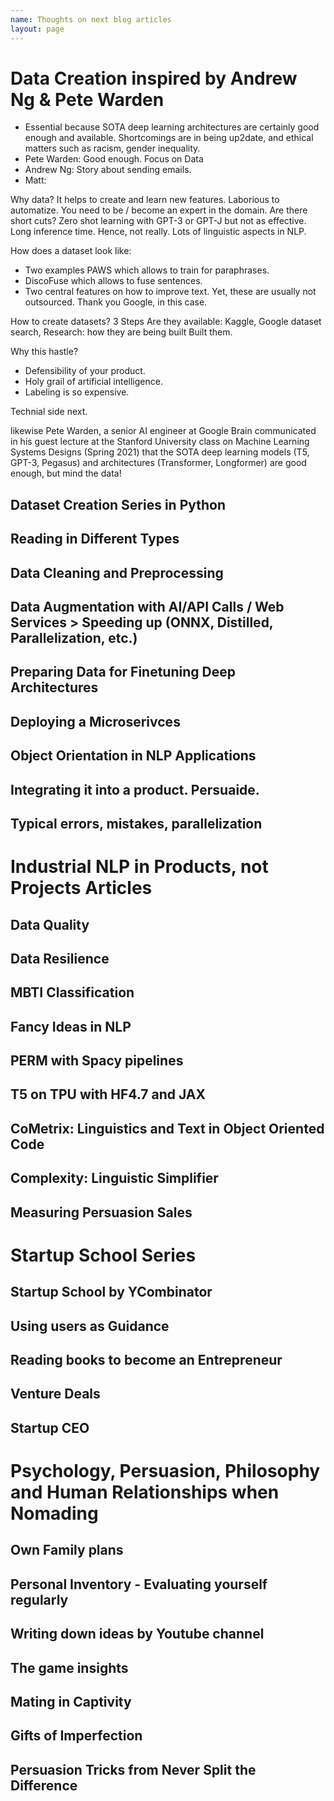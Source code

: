 ```yaml
---
name: Thoughts on next blog articles
layout: page
---
```


# Data Creation inspired by Andrew Ng & Pete Warden

- Essential because SOTA deep learning architectures are certainly good enough and available. Shortcomings are in being up2date, and ethical matters such as racism, gender inequality. 
- Pete Warden: Good enough. Focus on Data
- Andrew Ng: Story about sending emails.
- Matt:

Why data? It helps to create and learn new features. 
Laborious to automatize. You need to be / become an expert in the domain.
Are there short cuts? Zero shot learning with GPT-3 or GPT-J but not as effective. Long inference time. Hence, not really. Lots of linguistic aspects in NLP.

How does a dataset look like: 
- Two examples PAWS which allows to train for paraphrases.
- DiscoFuse which allows to fuse sentences. 
- Two central features on how to improve text. Yet, these are usually not outsourced. Thank you Google, in this case. 

How to create datasets? 3 Steps
Are they available: Kaggle, Google dataset search, 
Research: how they are being built
Built them.

Why this hastle? 
- Defensibility of your product.
- Holy grail of artificial intelligence.
- Labeling is so expensive.

Technial side next. 

likewise Pete Warden, a senior AI engineer at Google Brain communicated in his guest lecture at the Stanford University class on Machine Learning Systems Designs (Spring 2021) that the SOTA deep learning models (T5, GPT-3, Pegasus) and architectures (Transformer, Longformer) are good enough, but mind the data!




## Dataset Creation Series in Python
## Reading in Different Types
## Data Cleaning and Preprocessing
## Data Augmentation with AI/API Calls / Web Services > Speeding up (ONNX, Distilled, Parallelization, etc.)
## Preparing Data for Finetuning Deep Architectures
## Deploying a Microserivces
## Object Orientation in NLP Applications
## Integrating it into a product. Persuaide.
## Typical errors, mistakes, parallelization

# Industrial NLP in Products, not Projects Articles
## Data Quality
## Data Resilience
## MBTI Classification
## Fancy Ideas in NLP
## PERM with Spacy pipelines
## T5 on TPU with HF4.7 and JAX
## CoMetrix: Linguistics and Text in Object Oriented Code
## Complexity: Linguistic Simplifier
## Measuring Persuasion Sales

# Startup School Series
## Startup School by YCombinator
## Using users as Guidance
## Reading books to become an Entrepreneur
## Venture Deals
## Startup CEO


# Psychology, Persuasion, Philosophy and Human Relationships when Nomading

## Own Family plans
## Personal Inventory - Evaluating yourself regularly
## Writing down ideas by Youtube channel
## The game insights
## Mating in Captivity
## Gifts of Imperfection
## Persuasion Tricks from Never Split the Difference